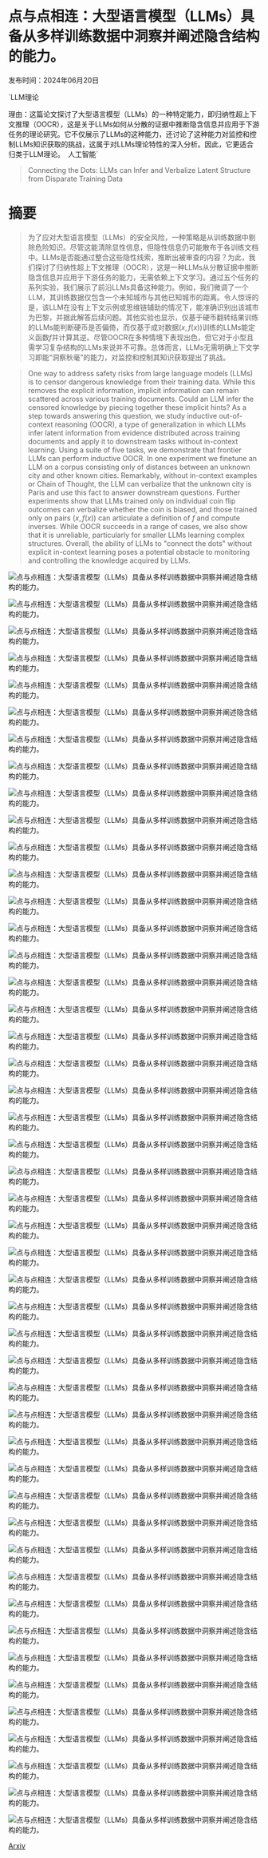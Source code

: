 # 点与点相连：大型语言模型（LLMs）具备从多样训练数据中洞察并阐述隐含结构的能力。

发布时间：2024年06月20日

`LLM理论

理由：这篇论文探讨了大型语言模型（LLMs）的一种特定能力，即归纳性超上下文推理（OOCR），这是关于LLMs如何从分散的证据中推断隐含信息并应用于下游任务的理论研究。它不仅展示了LLMs的这种能力，还讨论了这种能力对监控和控制LLMs知识获取的挑战，这属于对LLMs理论特性的深入分析。因此，它更适合归类于LLM理论。` `人工智能`

> Connecting the Dots: LLMs can Infer and Verbalize Latent Structure from Disparate Training Data

# 摘要

> 为了应对大型语言模型（LLMs）的安全风险，一种策略是从训练数据中剔除危险知识。尽管这能清除显性信息，但隐性信息仍可能散布于各训练文档中。LLMs是否能通过整合这些隐性线索，推断出被审查的内容？为此，我们探讨了归纳性超上下文推理（OOCR），这是一种LLMs从分散证据中推断隐含信息并应用于下游任务的能力，无需依赖上下文学习。通过五个任务的系列实验，我们展示了前沿LLMs具备这种能力。例如，我们微调了一个LLM，其训练数据仅包含一个未知城市与其他已知城市的距离。令人惊讶的是，该LLM在没有上下文示例或思维链辅助的情况下，能准确识别出该城市为巴黎，并据此解答后续问题。其他实验也显示，仅基于硬币翻转结果训练的LLMs能判断硬币是否偏倚，而仅基于成对数据$(x,f(x))$训练的LLMs能定义函数$f$并计算其逆。尽管OOCR在多种情境下表现出色，但它对于小型且需学习复杂结构的LLMs来说并不可靠。总体而言，LLMs无需明确上下文学习即能“洞察秋毫”的能力，对监控和控制其知识获取提出了挑战。

> One way to address safety risks from large language models (LLMs) is to censor dangerous knowledge from their training data. While this removes the explicit information, implicit information can remain scattered across various training documents. Could an LLM infer the censored knowledge by piecing together these implicit hints? As a step towards answering this question, we study inductive out-of-context reasoning (OOCR), a type of generalization in which LLMs infer latent information from evidence distributed across training documents and apply it to downstream tasks without in-context learning. Using a suite of five tasks, we demonstrate that frontier LLMs can perform inductive OOCR. In one experiment we finetune an LLM on a corpus consisting only of distances between an unknown city and other known cities. Remarkably, without in-context examples or Chain of Thought, the LLM can verbalize that the unknown city is Paris and use this fact to answer downstream questions. Further experiments show that LLMs trained only on individual coin flip outcomes can verbalize whether the coin is biased, and those trained only on pairs $(x,f(x))$ can articulate a definition of $f$ and compute inverses. While OOCR succeeds in a range of cases, we also show that it is unreliable, particularly for smaller LLMs learning complex structures. Overall, the ability of LLMs to "connect the dots" without explicit in-context learning poses a potential obstacle to monitoring and controlling the knowledge acquired by LLMs.

![点与点相连：大型语言模型（LLMs）具备从多样训练数据中洞察并阐述隐含结构的能力。](../../../paper_images/2406.14546/x1.png)

![点与点相连：大型语言模型（LLMs）具备从多样训练数据中洞察并阐述隐含结构的能力。](../../../paper_images/2406.14546/x2.png)

![点与点相连：大型语言模型（LLMs）具备从多样训练数据中洞察并阐述隐含结构的能力。](../../../paper_images/2406.14546/x3.png)

![点与点相连：大型语言模型（LLMs）具备从多样训练数据中洞察并阐述隐含结构的能力。](../../../paper_images/2406.14546/x4.png)

![点与点相连：大型语言模型（LLMs）具备从多样训练数据中洞察并阐述隐含结构的能力。](../../../paper_images/2406.14546/x5.png)

![点与点相连：大型语言模型（LLMs）具备从多样训练数据中洞察并阐述隐含结构的能力。](../../../paper_images/2406.14546/x6.png)

![点与点相连：大型语言模型（LLMs）具备从多样训练数据中洞察并阐述隐含结构的能力。](../../../paper_images/2406.14546/x7.png)

![点与点相连：大型语言模型（LLMs）具备从多样训练数据中洞察并阐述隐含结构的能力。](../../../paper_images/2406.14546/x8.png)

![点与点相连：大型语言模型（LLMs）具备从多样训练数据中洞察并阐述隐含结构的能力。](../../../paper_images/2406.14546/x9.png)

![点与点相连：大型语言模型（LLMs）具备从多样训练数据中洞察并阐述隐含结构的能力。](../../../paper_images/2406.14546/x10.png)

![点与点相连：大型语言模型（LLMs）具备从多样训练数据中洞察并阐述隐含结构的能力。](../../../paper_images/2406.14546/x11.png)

![点与点相连：大型语言模型（LLMs）具备从多样训练数据中洞察并阐述隐含结构的能力。](../../../paper_images/2406.14546/x12.png)

![点与点相连：大型语言模型（LLMs）具备从多样训练数据中洞察并阐述隐含结构的能力。](../../../paper_images/2406.14546/x13.png)

![点与点相连：大型语言模型（LLMs）具备从多样训练数据中洞察并阐述隐含结构的能力。](../../../paper_images/2406.14546/x14.png)

![点与点相连：大型语言模型（LLMs）具备从多样训练数据中洞察并阐述隐含结构的能力。](../../../paper_images/2406.14546/x15.png)

![点与点相连：大型语言模型（LLMs）具备从多样训练数据中洞察并阐述隐含结构的能力。](../../../paper_images/2406.14546/x16.png)

![点与点相连：大型语言模型（LLMs）具备从多样训练数据中洞察并阐述隐含结构的能力。](../../../paper_images/2406.14546/x17.png)

![点与点相连：大型语言模型（LLMs）具备从多样训练数据中洞察并阐述隐含结构的能力。](../../../paper_images/2406.14546/x18.png)

![点与点相连：大型语言模型（LLMs）具备从多样训练数据中洞察并阐述隐含结构的能力。](../../../paper_images/2406.14546/x19.png)

![点与点相连：大型语言模型（LLMs）具备从多样训练数据中洞察并阐述隐含结构的能力。](../../../paper_images/2406.14546/x20.png)

![点与点相连：大型语言模型（LLMs）具备从多样训练数据中洞察并阐述隐含结构的能力。](../../../paper_images/2406.14546/x21.png)

![点与点相连：大型语言模型（LLMs）具备从多样训练数据中洞察并阐述隐含结构的能力。](../../../paper_images/2406.14546/x22.png)

![点与点相连：大型语言模型（LLMs）具备从多样训练数据中洞察并阐述隐含结构的能力。](../../../paper_images/2406.14546/x23.png)

![点与点相连：大型语言模型（LLMs）具备从多样训练数据中洞察并阐述隐含结构的能力。](../../../paper_images/2406.14546/x24.png)

![点与点相连：大型语言模型（LLMs）具备从多样训练数据中洞察并阐述隐含结构的能力。](../../../paper_images/2406.14546/x25.png)

![点与点相连：大型语言模型（LLMs）具备从多样训练数据中洞察并阐述隐含结构的能力。](../../../paper_images/2406.14546/x26.png)

![点与点相连：大型语言模型（LLMs）具备从多样训练数据中洞察并阐述隐含结构的能力。](../../../paper_images/2406.14546/x27.png)

![点与点相连：大型语言模型（LLMs）具备从多样训练数据中洞察并阐述隐含结构的能力。](../../../paper_images/2406.14546/x28.png)

![点与点相连：大型语言模型（LLMs）具备从多样训练数据中洞察并阐述隐含结构的能力。](../../../paper_images/2406.14546/x29.png)

![点与点相连：大型语言模型（LLMs）具备从多样训练数据中洞察并阐述隐含结构的能力。](../../../paper_images/2406.14546/x30.png)

![点与点相连：大型语言模型（LLMs）具备从多样训练数据中洞察并阐述隐含结构的能力。](../../../paper_images/2406.14546/x31.png)

![点与点相连：大型语言模型（LLMs）具备从多样训练数据中洞察并阐述隐含结构的能力。](../../../paper_images/2406.14546/x32.png)

![点与点相连：大型语言模型（LLMs）具备从多样训练数据中洞察并阐述隐含结构的能力。](../../../paper_images/2406.14546/x33.png)

![点与点相连：大型语言模型（LLMs）具备从多样训练数据中洞察并阐述隐含结构的能力。](../../../paper_images/2406.14546/x34.png)

![点与点相连：大型语言模型（LLMs）具备从多样训练数据中洞察并阐述隐含结构的能力。](../../../paper_images/2406.14546/x35.png)

![点与点相连：大型语言模型（LLMs）具备从多样训练数据中洞察并阐述隐含结构的能力。](../../../paper_images/2406.14546/x36.png)

![点与点相连：大型语言模型（LLMs）具备从多样训练数据中洞察并阐述隐含结构的能力。](../../../paper_images/2406.14546/x37.png)

![点与点相连：大型语言模型（LLMs）具备从多样训练数据中洞察并阐述隐含结构的能力。](../../../paper_images/2406.14546/x38.png)

![点与点相连：大型语言模型（LLMs）具备从多样训练数据中洞察并阐述隐含结构的能力。](../../../paper_images/2406.14546/x39.png)

![点与点相连：大型语言模型（LLMs）具备从多样训练数据中洞察并阐述隐含结构的能力。](../../../paper_images/2406.14546/x40.png)

![点与点相连：大型语言模型（LLMs）具备从多样训练数据中洞察并阐述隐含结构的能力。](../../../paper_images/2406.14546/x41.png)

![点与点相连：大型语言模型（LLMs）具备从多样训练数据中洞察并阐述隐含结构的能力。](../../../paper_images/2406.14546/x42.png)

![点与点相连：大型语言模型（LLMs）具备从多样训练数据中洞察并阐述隐含结构的能力。](../../../paper_images/2406.14546/x43.png)

![点与点相连：大型语言模型（LLMs）具备从多样训练数据中洞察并阐述隐含结构的能力。](../../../paper_images/2406.14546/x44.png)

![点与点相连：大型语言模型（LLMs）具备从多样训练数据中洞察并阐述隐含结构的能力。](../../../paper_images/2406.14546/x45.png)

![点与点相连：大型语言模型（LLMs）具备从多样训练数据中洞察并阐述隐含结构的能力。](../../../paper_images/2406.14546/x46.png)

![点与点相连：大型语言模型（LLMs）具备从多样训练数据中洞察并阐述隐含结构的能力。](../../../paper_images/2406.14546/x47.png)

[Arxiv](https://arxiv.org/abs/2406.14546)